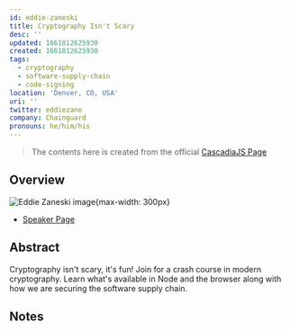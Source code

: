 ```yaml
---
id: eddie-zaneski
title: Cryptography Isn't Scary
desc: ''
updated: 1661812625930
created: 1661812625930
tags:
  - cryptography
  - software-supply-chain
  - code-signing
location: 'Denver, CO, USA'
uri: ''
twitter: eddiezane
company: Chainguard
pronouns: he/him/his
---
```

> The contents here is created from the official [CascadiaJS Page](https://2022.cascadiajs.com/speakers/eddie-zaneski)

## Overview

![Eddie Zaneski image](https://create-4jr.begin.app/_static/2022/eddie-zaneski.jpg){max-width: 300px}
- [Speaker Page](https://2022.cascadiajs.com/speakers/eddie-zaneski)

## Abstract

Cryptography isn't scary, it's fun! Join for a crash course in modern cryptography. Learn what's available in Node and the browser along with how we are securing the software supply chain.

## Notes